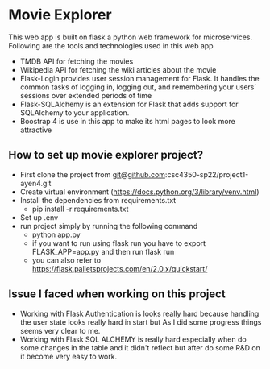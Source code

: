 # Movie Explorer


This web app is built on flask a python web framework for microservices.
Following are the tools and technologies used in this web app
- TMDB API for fetching the movies 
- Wikipedia API for fetching the wiki articles about the movie
- Flask-Login provides user session management for Flask. It handles the common tasks of logging in, logging out, and remembering your users’ sessions over extended periods of time
- Flask-SQLAlchemy is an extension for Flask that adds support for SQLAlchemy to your application.
- Boostrap 4 is use in this app to make its html pages to look more attractive


## How to set up movie explorer project?

- First clone the project from git@github.com:csc4350-sp22/project1-ayen4.git
- Create virtual environment (https://docs.python.org/3/library/venv.html)
- Install the dependencies from requirements.txt 
  - pip install -r requirements.txt
- Set up .env  
- run project simply by running the following command
  - python app.py
  - if you want to run using flask run you have to export FLASK_APP=app.py and then run flask run
  - you can also refer to https://flask.palletsprojects.com/en/2.0.x/quickstart/
  
## Issue I faced when working on this project

- Working with Flask Authentication is looks really hard because handling the user state looks really hard in start but As I did some progress things seems very clear to me.
- Working with Flask SQL ALCHEMY is really hard especially when do some changes in the table and it didn't reflect but after do some R&D on it become very easy to work.